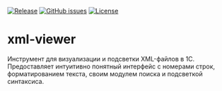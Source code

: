[![Release](https://img.shields.io/github/v/release/firstBitSportivnaya/xml-viewer?include_prereleases&label=last%20release&style=badge)](https://github.com/firstBitSportivnaya/xml-viewer/releases/latest)
[![GitHub issues](https://img.shields.io/github/issues-raw/firstBitSportivnaya/xml-viewer?style=badge)](https://github.com/firstBitSportivnaya/xml-viewer/issues)
[![License](https://img.shields.io/github/license/firstBitSportivnaya/xml-viewer?style=badge)](https://github.com/firstBitSportivnaya/xml-viewer/blob/develop/LICENSE)

# xml-viewer
Инструмент для визуализации и подсветки XML-файлов в 1С. Предоставляет интуитивно понятный интерфейс с номерами строк, форматированием текста, своим модулем поиска и подсветкой синтаксиса.
